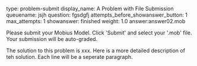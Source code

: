 type: problem-submit
display_name: A Problem with File Submission
queuename: jsjh
question: fgsdgfj
attempts_before_showanswer_button: 1 
max_attempts: 1
showanswer: finished
weight: 1.0
answer:answer02.mob

Please submit your Mobius Model. Click 'Submit' and select your '.mob' file. Your submission will be auto-graded.

The solution to this problem is xxx.
Here is a more detailed description of teh solution.
Each line will be a seperate paragraph.
